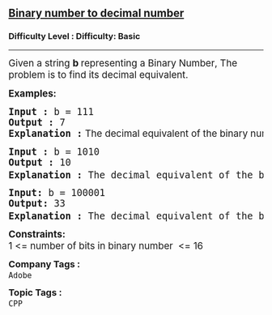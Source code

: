 <h2><a href="https://www.geeksforgeeks.org/problems/binary-number-to-decimal-number3525/1?page=1&category=CPP&status=solved,unsolved&sortBy=submissions">Binary number to decimal number</a></h2><h3>Difficulty Level : Difficulty: Basic</h3><hr><div class="problems_problem_content__Xm_eO"><p><span style="font-size: 14pt;">Given a string <strong>b </strong>representing a&nbsp;</span><span style="font-size: 18.6667px;">Binary Number</span><span style="font-size: 14pt;">, The problem is to find its decimal equivalent.</span></p>
<p><span style="font-size: 14pt;"><strong>Examples:</strong></span></p>
<pre><span style="font-size: 14pt;"><strong>Input : </strong>b = 111<strong>
Output : </strong>7<strong>
Explanation :</strong></span><span style="font-size: 14pt; font-family: -apple-system, BlinkMacSystemFont, 'Segoe UI', Roboto, Oxygen, Ubuntu, Cantarell, 'Open Sans', 'Helvetica Neue', sans-serif;"> </span><span style="font-size: 14pt; font-family: -apple-system, BlinkMacSystemFont, 'Segoe UI', Roboto, Oxygen, Ubuntu, Cantarell, 'Open Sans', 'Helvetica Neue', sans-serif;">The decimal equivalent of the binary number 111 is 2</span><sup style="font-family: -apple-system, BlinkMacSystemFont, 'Segoe UI', Roboto, Oxygen, Ubuntu, Cantarell, 'Open Sans', 'Helvetica Neue', sans-serif;">2</sup><span style="font-size: 14pt; font-family: -apple-system, BlinkMacSystemFont, 'Segoe UI', Roboto, Oxygen, Ubuntu, Cantarell, 'Open Sans', 'Helvetica Neue', sans-serif;"> + 2</span><sup style="font-family: -apple-system, BlinkMacSystemFont, 'Segoe UI', Roboto, Oxygen, Ubuntu, Cantarell, 'Open Sans', 'Helvetica Neue', sans-serif;">1</sup><span style="font-size: 14pt; font-family: -apple-system, BlinkMacSystemFont, 'Segoe UI', Roboto, Oxygen, Ubuntu, Cantarell, 'Open Sans', 'Helvetica Neue', sans-serif;"> + 2</span><sup style="font-family: -apple-system, BlinkMacSystemFont, 'Segoe UI', Roboto, Oxygen, Ubuntu, Cantarell, 'Open Sans', 'Helvetica Neue', sans-serif;">0 </sup><span style="font-size: 14pt; font-family: -apple-system, BlinkMacSystemFont, 'Segoe UI', Roboto, Oxygen, Ubuntu, Cantarell, 'Open Sans', 'Helvetica Neue', sans-serif;">= 7.</span></pre>
<pre><span style="font-size: 14pt;"><strong>Input : </strong>b = 1010<strong>
Output : </strong>10<strong>
Explanation :</strong> The decimal equivalent of the binary number 1010 is 2<sup>3 </sup>+ 2<sup>1</sup> = 10.</span></pre>
<pre><span style="font-size: 14pt;"><strong>Input: </strong>b = 100001<strong>
Output: </strong>33<strong>
Explanation : </strong>The decimal equivalent of the binary number 100001 is 2<sup>5</sup> + 2<sup>0</sup> = 33.</span></pre>
<p><span style="font-size: 14pt;"><strong>Constraints:</strong></span><br><span style="font-size: 14pt;">1 &lt;= number of bits in binary number&nbsp;&nbsp;&lt;= 16</span></p></div><p><span style=font-size:18px><strong>Company Tags : </strong><br><code>Adobe</code>&nbsp;<br><p><span style=font-size:18px><strong>Topic Tags : </strong><br><code>CPP</code>&nbsp;